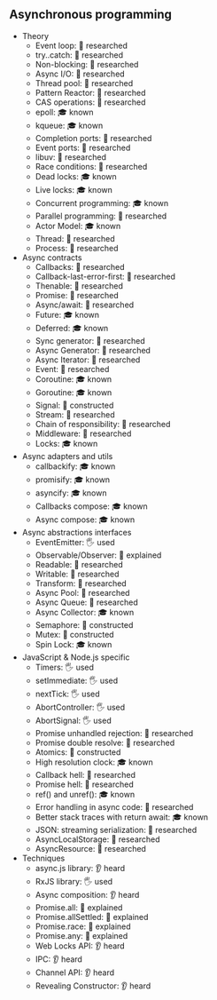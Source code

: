 ## Asynchronous programming

- Theory
  - Event loop: 🔬 researched
  - try..catch: 🔬 researched
  - Non-blocking: 🔬 researched
  - Async I/O: 🔬 researched
  - Thread pool: 🔬 researched
  - Pattern Reactor: 🔬 researched
  - CAS operations: 🔬 researched
  - epoll: 🎓 known
  - kqueue: 🎓 known
  - Completion ports: 🔬 researched
  - Event ports: 🔬 researched
  - libuv: 🔬 researched
  - Race conditions: 🔬 researched
  - Dead locks: 🎓 known
  - Live locks: 🎓 known
  - Concurrent programming: 🎓 known
  - Parallel programming: 🔬 researched
  - Actor Model: 🎓 known
  - Thread: 🔬 researched
  - Process: 🔬 researched
- Async contracts
  - Callbacks: 🔬 researched
  - Callback-last-error-first: 🔬 researched
  - Thenable: 🔬 researched
  - Promise: 🔬 researched
  - Async/await: 🔬 researched
  - Future: 🎓 known
  - Deferred: 🎓 known
  - Sync generator: 🔬 researched
  - Async Generator: 🔬 researched
  - Async Iterator: 🔬 researched
  - Event: 🔬 researched
  - Coroutine: 🎓 known
  - Goroutine: 🎓 known
  - Signal: 🚀 constructed
  - Stream: 🔬 researched
  - Chain of responsibility: 🔬 researched
  - Middleware: 🔬 researched
  - Locks: 🎓 known
- Async adapters and utils
  - callbackify: 🎓 known
  - promisify: 🎓 known
  - asyncify: 🎓 known
  - Callbacks compose: 🎓 known
  - Async compose: 🎓 known
- Async abstractions interfaces
  - EventEmitter: 🖐 used
  - Observable/Observer: 🙋 explained
  - Readable: 🔬 researched
  - Writable: 🔬 researched
  - Transform: 🔬 researched
  - Async Pool: 🔬 researched
  - Async Queue: 🔬 researched
  - Async Collector: 🎓 known
  - Semaphore: 🚀 constructed
  - Mutex: 🚀 constructed
  - Spin Lock: 🎓 known
- JavaScript & Node.js specific
  - Timers: 🖐 used
  - setImmediate: 🖐 used
  - nextTick: 🖐 used
  - AbortController: 🖐 used
  - AbortSignal: 🖐 used
  - Promise unhandled rejection: 🔬 researched
  - Promise double resolve: 🔬 researched
  - Atomics: 🚀 constructed
  - High resolution clock: 🎓 known
  - Callback hell: 🔬 researched
  - Promise hell: 🔬 researched
  - ref() and unref(): 🎓 known
  - Error handling in async code: 🔬 researched
  - Better stack traces with return await: 🎓 known
  - JSON: streaming serialization: 🔬 researched
  - AsyncLocalStorage: 🔬 researched
  - AsyncResource: 🔬 researched
- Techniques
  - async.js library: 👂 heard
  - RxJS library: 🖐 used
  - Async composition: 👂 heard
  - Promise.all: 🙋 explained
  - Promise.allSettled: 🙋 explained
  - Promise.race: 🙋 explained
  - Promise.any: 🙋 explained
  - Web Locks API: 👂 heard
  - IPC: 👂 heard
  - Channel API: 👂 heard
  - Revealing Constructor: 👂 heard
